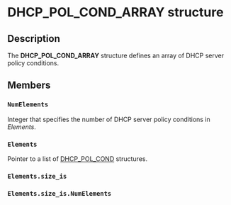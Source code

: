 # DHCP_POL_COND_ARRAY structure

## Description

The **DHCP_POL_COND_ARRAY** structure defines an array of DHCP server policy conditions.

## Members

### `NumElements`

Integer that specifies the number of DHCP server policy conditions in *Elements*.

### `Elements`

Pointer to a list of [DHCP_POL_COND](https://learn.microsoft.com/windows/desktop/api/dhcpsapi/ns-dhcpsapi-dhcp_pol_cond) structures.

### `Elements.size_is`

### `Elements.size_is.NumElements`